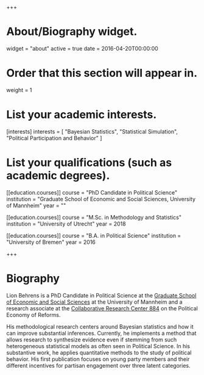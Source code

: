 +++
# About/Biography widget.
widget = "about"
active = true
date = 2016-04-20T00:00:00

# Order that this section will appear in.
weight = 1

# List your academic interests.
[interests]
  interests = [
    "Bayesian Statistics",
    "Statistical Simulation",
    "Political Participation and Behavior"
  ]

# List your qualifications (such as academic degrees).
[[education.courses]]
  course = "PhD Candidate in Political Science"
  institution = "Graduate School of Economic and Social Sciences, University of Mannheim"
  year = ""

[[education.courses]]
  course = "M.Sc. in Methodology and Statistics"
  institution = "University of Utrecht"
  year = 2018

[[education.courses]]
  course = "B.A. in Political Science"
  institution = "University of Bremen"
  year = 2016
 
+++

# Biography

Lion Behrens is a PhD Candidate in Political Science at the [Graduate School of Economic and Social Sciences](https://gess.uni-mannheim.de/) at the University of Mannheim and a research associate at the [Collaborative Research Center 884](http://reforms.uni-mannheim.de) on the Political Economy of Reforms. 

His methodological research centers around Bayesian statistics and how it can improve substantial inferences. Currently, he implements a method that allows research to synthesize evidence even if stemming from such heterogeneous statistical models as often seen in Political Science. In his substantive work, he applies quantitative methods to the study of political behavior. His first publication focuses on young party members and their different incentives for partisan engagement over three latent categories.

